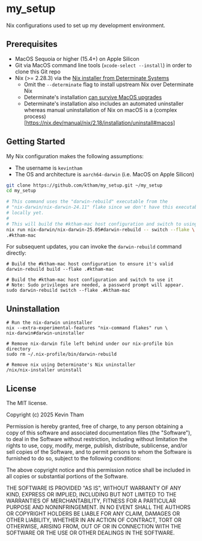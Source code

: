 # my_setup

Nix configurations used to set up my development environment.

## Prerequisites
* MacOS Sequoia or higher (15.4+) on Apple Silicon
* Git via MacOS command line tools (`xcode-select --install`) in order to clone this Git repo
* Nix (>= 2.28.3) via the [Nix installer from Determinate Systems](https://github.com/DeterminateSystems/nix-installer?tab=readme-ov-file#determinate-nix-installer)
  - Omit the `--determinate` flag to install upstream Nix over Determinate Nix
  - Determinate's installation [can survive MacOS upgrades](https://determinate.systems/posts/nix-survival-mode-on-macos/)
  - Determinate's installation also includes an automated uninstaller whereas manual uninstallation of Nix on macOS is a (complex process)[https://nix.dev/manual/nix/2.18/installation/uninstall#macos]

## Getting Started

My Nix configuration makes the following assumptions:
* The username is `kevintham`
* The OS and architecture is `aarch64-darwin` (i.e. MacOS on Apple Silicon)

```bash
git clone https://github.com/ktham/my_setup.git ~/my_setup
cd my_setup

# This command uses the "darwin-rebuild" executable from the
# "nix-darwin/nix-darwin-24.11" flake since we don't have this executable
# locally yet.
#
# This will build the #ktham-mac host configuration and switch to using it.
nix run nix-darwin/nix-darwin-25.05#darwin-rebuild -- switch --flake \
.#ktham-mac
```

For subsequent updates, you can invoke the `darwin-rebuild` command directly:
```
# Build the #ktham-mac host configuration to ensure it's valid
darwin-rebuild build --flake .#ktham-mac

# Build the #ktham-mac host configuration and switch to use it
# Note: Sudo privileges are needed, a password prompt will appear.
sudo darwin-rebuild switch --flake .#ktham-mac
```

## Uninstallation

```
# Run the nix-darwin uninstaller
nix --extra-experimental-features "nix-command flakes" run \
nix-darwin#darwin-uninstaller

# Remove nix-darwin file left behind under our nix-profile bin directory
sudo rm ~/.nix-profile/bin/darwin-rebuild

# Remove nix using Determinate's Nix uninstaller
/nix/nix-installer uninstall
```

## License

The MIT license.

Copyright (c) 2025 Kevin Tham

Permission is hereby granted, free of charge, to any person obtaining a copy of this software and associated documentation files (the "Software"), to deal in the Software without restriction, including without limitation the rights to use, copy, modify, merge, publish, distribute, sublicense, and/or sell copies of the Software, and to permit persons to whom the Software is furnished to do so, subject to the following conditions:

The above copyright notice and this permission notice shall be included in all copies or substantial portions of the Software.

THE SOFTWARE IS PROVIDED "AS IS", WITHOUT WARRANTY OF ANY KIND, EXPRESS OR IMPLIED, INCLUDING BUT NOT LIMITED TO THE WARRANTIES OF MERCHANTABILITY, FITNESS FOR A PARTICULAR PURPOSE AND NONINFRINGEMENT. IN NO EVENT SHALL THE AUTHORS OR COPYRIGHT HOLDERS BE LIABLE FOR ANY CLAIM, DAMAGES OR OTHER LIABILITY, WHETHER IN AN ACTION OF CONTRACT, TORT OR OTHERWISE, ARISING FROM, OUT OF OR IN CONNECTION WITH THE SOFTWARE OR THE USE OR OTHER DEALINGS IN THE SOFTWARE.

